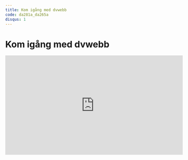 ```yaml
---
title: Kom igång med dvwebb
code: da281a_da265a
disqus: 1
---
```


# Kom igång med dvwebb

<div class="video">
    <iframe width="560" height="315" src="https://www.youtube.com/embed/K4JyTWj40IU" frameborder="0" allowfullscreen></iframe>
</div>
